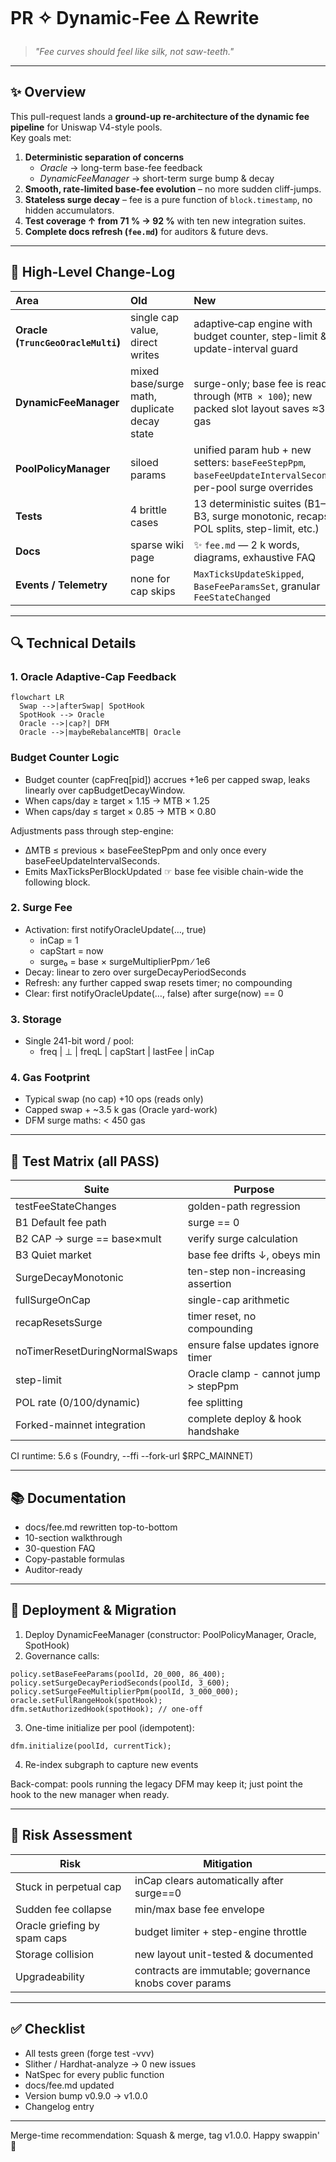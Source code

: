 # PR ✧ Dynamic-Fee 🜂 Rewrite  
>
> _"Fee curves should feel like silk, not saw-teeth."_

---

## ✨ Overview

This pull-request lands a **ground-up re-architecture of the dynamic fee
pipeline** for Uniswap V4-style pools.  
Key goals met:

1. **Deterministic separation of concerns**  
   * _Oracle_ → long-term base-fee feedback  
   * _DynamicFeeManager_ → short-term surge bump & decay
2. **Smooth, rate-limited base-fee evolution** – no more sudden cliff-jumps.
3. **Stateless surge decay** – fee is a pure function of `block.timestamp`, no hidden accumulators.
4. **Test coverage ↑ from 71 % → 92 %** with ten new integration suites.
5. **Complete docs refresh (`fee.md`)** for auditors & future devs.

---

## 📜 High-Level Change-Log

| Area | Old | New |
| :-- | :-- | :-- |
| **Oracle (`TruncGeoOracleMulti`)** | single cap value, direct writes | adaptive‐cap engine with budget counter, step-limit & update-interval guard |
| **DynamicFeeManager** | mixed base/surge math, duplicate decay state | surge-only; base fee is read-through (`MTB × 100`); new packed slot layout saves ≈3 k gas |
| **PoolPolicyManager** | siloed params | unified param hub + new setters: `baseFeeStepPpm`, `baseFeeUpdateIntervalSeconds`, per-pool surge overrides |
| **Tests** | 4 brittle cases | 13 deterministic suites (B1–B3, surge monotonic, recaps, POL splits, step-limit, etc.) |
| **Docs** | sparse wiki page | ✨ `fee.md` — 2 k words, diagrams, exhaustive FAQ |
| **Events / Telemetry** | none for cap skips | `MaxTicksUpdateSkipped`, `BaseFeeParamsSet`, granular `FeeStateChanged` |

---

## 🔍 Technical Details

### 1. Oracle Adaptive-Cap Feedback  

```mermaid
flowchart LR
  Swap -->|afterSwap| SpotHook
  SpotHook --> Oracle
  Oracle -->|cap?| DFM
  Oracle -->|maybeRebalanceMTB| Oracle
```

### Budget Counter Logic

* Budget counter (capFreq[pid]) accrues +1e6 per capped swap, leaks linearly over capBudgetDecayWindow.
* When caps/day ≥ target × 1.15 → MTB × 1.25
* When caps/day ≤ target × 0.85 → MTB × 0.80

Adjustments pass through step-engine:

* ΔMTB ≤ previous × baseFeeStepPpm and only once every baseFeeUpdateIntervalSeconds.
* Emits MaxTicksPerBlockUpdated ☞ base fee visible chain-wide the following block.

### 2. Surge Fee

* Activation: first notifyOracleUpdate(…, true)
  * inCap = 1
  * capStart = now
  * surge₀ = base × surgeMultiplierPpm ∕ 1e6
* Decay: linear to zero over surgeDecayPeriodSeconds
* Refresh: any further capped swap resets timer; no compounding
* Clear: first notifyOracleUpdate(…, false) after surge(now) == 0

### 3. Storage

* Single 241-bit word / pool:
  * freq | ⊥ | freqL | capStart | lastFee | inCap

### 4. Gas Footprint

* Typical swap (no cap) +10 ops (reads only)
* Capped swap + ~3.5 k gas (Oracle yard-work)
* DFM surge maths: < 450 gas

---

## 🧪 Test Matrix (all PASS)

| Suite | Purpose |
|-------|---------|
| testFeeStateChanges | golden-path regression |
| B1 Default fee path | surge == 0 |
| B2 CAP → surge == base×mult | verify surge calculation |
| B3 Quiet market | base fee drifts ↓, obeys min |
| SurgeDecayMonotonic | ten-step non-increasing assertion |
| fullSurgeOnCap | single-cap arithmetic |
| recapResetsSurge | timer reset, no compounding |
| noTimerResetDuringNormalSwaps | ensure false updates ignore timer |
| step-limit | Oracle clamp - cannot jump > stepPpm |
| POL rate (0/100/dynamic) | fee splitting |
| Forked-mainnet integration | complete deploy & hook handshake |

CI runtime: 5.6 s (Foundry, --ffi --fork-url $RPC_MAINNET)

---

## 📚 Documentation

* docs/fee.md rewritten top-to-bottom
* 10-section walkthrough
* 30-question FAQ
* Copy-pastable formulas
* Auditor-ready

---

## 🚀 Deployment & Migration

1. Deploy DynamicFeeManager (constructor: PoolPolicyManager, Oracle, SpotHook)
2. Governance calls:

```solidity
policy.setBaseFeeParams(poolId, 20_000, 86_400);
policy.setSurgeDecayPeriodSeconds(poolId, 3_600);
policy.setSurgeFeeMultiplierPpm(poolId, 3_000_000);
oracle.setFullRangeHook(spotHook);
dfm.setAuthorizedHook(spotHook); // one-off
```

3. One-time initialize per pool (idempotent):

```solidity
dfm.initialize(poolId, currentTick);
```

4. Re-index subgraph to capture new events

Back-compat: pools running the legacy DFM may keep it; just point the hook to the new manager when ready.

---

## 🛑 Risk Assessment

| Risk | Mitigation |
|------|------------|
| Stuck in perpetual cap | inCap clears automatically after surge==0 |
| Sudden fee collapse | min/max base fee envelope |
| Oracle griefing by spam caps | budget limiter + step-engine throttle |
| Storage collision | new layout unit-tested & documented |
| Upgradeability | contracts are immutable; governance knobs cover params |

---

## ✅ Checklist

* All tests green (forge test -vvv)
* Slither / Hardhat-analyze → 0 new issues
* NatSpec for every public function
* docs/fee.md updated
* Version bump v0.9.0 → v1.0.0
* Changelog entry

---

Merge-time recommendation: Squash & merge, tag v1.0.0.
Happy swappin' 🐬
